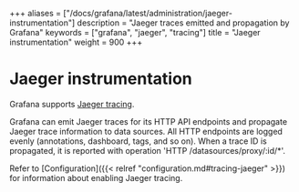 +++
aliases = ["/docs/grafana/latest/administration/jaeger-instrumentation"]
description = "Jaeger traces emitted and propagation by Grafana"
keywords = ["grafana", "jaeger", "tracing"]
title = "Jaeger instrumentation"
weight = 900
+++

# Jaeger instrumentation

Grafana supports [Jaeger tracing](https://www.jaegertracing.io/).

Grafana can emit Jaeger traces for its HTTP API endpoints and propagate Jaeger trace information to data sources.
All HTTP endpoints are logged evenly (annotations, dashboard, tags, and so on).
When a trace ID is propagated, it is reported with operation 'HTTP /datasources/proxy/:id/\*'.

Refer to [Configuration]({{< relref "configuration.md#tracing-jaeger" >}}) for information about enabling Jaeger tracing.
